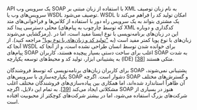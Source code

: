 API یک سرویس وب SOAP با استفاده از زبان مبتنی بر XML به نام زبان توصیف سرویس‌های وب یا WSDL توصیف می‌شود. WSDL امکان تولید کد را فراهم می‌کند تا یک مشتری بتواند به یک سرویس راه دور با استفاده از کلاس‌ها و فراخوانی‌های متد محلی دسترسی پیدا کند (که توسط چارچوب به پیام‌های XML کدگذاری و دوباره رمزگشایی می‌شوند). این در زبان‌های برنامه‌نویسی با نوع ایستا مفید است، اما در زبان‌های با نوع پویا کمتر مفید است (به ["تولید کد و زبان‌های با نوع پویا"](#sec_encoding_code_generation) مراجعه کنید). از آنجا که WSDL برای خوانده شدن توسط انسان طراحی نشده است، و از آنجا که پیام‌های SOAP اغلب برای ساخت دستی بسیار پیچیده هستند، کاربران SOAP به شدت به پشتیبانی ابزار، تولید کد و محیط‌های توسعه یکپارچه (IDE) متکی هستند [[38](ch04.html#Lacey2006ul)].

برای کاربران زبان‌های برنامه‌نویسی که توسط فروشندگان SOAP پشتیبانی نمی‌شوند، یکپارچه‌سازی با سرویس‌های SOAP دشوار است. اگرچه SOAP و گسترش‌های مختلف آن ظاهراً استاندارد شده‌اند، اما همکاری بین پیاده‌سازی‌های فروشندگان مختلف اغلب مشکلاتی ایجاد می‌کند [[39](ch04.html#Tilkov2006tb)]. به تمام این دلایل، اگرچه SOAP هنوز در بسیاری از شرکت‌های بزرگ استفاده می‌شود، اما در بیشتر شرکت‌های کوچکتر از محبوبیت افتاده است.